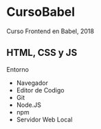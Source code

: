 # CursoBabel
Curso Frontend en Babel, 2018

## HTML, CSS y JS

Entorno

- Navegador
- Editor de Codigo
- Git
- Node.JS
- npm
- Servidor Web Local
